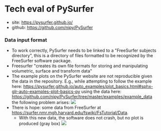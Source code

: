 # Tech eval of PySurfer
* site: https://pysurfer.github.io/
* github: https://github.com/nipy/PySurfer

### Data input format
* To work correctly, PySurfer needs to be linked to a "FreeSurfer subjects directory", this is a directory of files formatted to be recognized by the FreeSurfer software package.
* Freesurfer "creates its own file formats for storing and manipulating volumetric, surface and transform data"
* The example plots on the PySurfer website are not reproducible given the data in the repository. E.g., while attempting to follow the example here: https://pysurfer.github.io/auto_examples/plot_basics.html#sphx-glr-auto-examples-plot-basics-py
using the data here: https://github.com/nipy/PySurfer/tree/master/examples/example_data
the following problem arises:
![](https://user-images.githubusercontent.com/10272301/31318351-af5ae6ce-ac1e-11e7-9ec5-4352af163356.png)
* There is hope: some data from FreeSurfer at https://surfer.nmr.mgh.harvard.edu/fswiki/FsTutorial/Data.
  * With this new data, the software does not crash, but no plot is produced (gray box)
  ![](https://user-images.githubusercontent.com/10272301/31318494-c4d08d12-ac21-11e7-8c6c-f6d21786c764.png)
